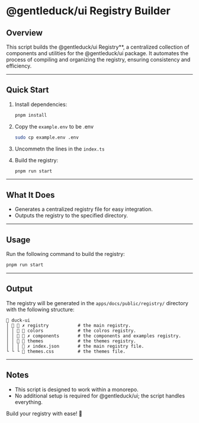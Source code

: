 # @gentleduck/ui Registry Builder

## Overview

This script builds the @gentleduck/ui Registry**, a centralized collection of components and utilities for the @gentleduck/ui package. It automates the process of compiling and organizing the registry, ensuring consistency and efficiency.

---

## Quick Start

1. Install dependencies:
   ```bash
   pnpm install
   ```

2. Copy the `example.env` to be .env 
   ```bash
   sudo cp example.env .env
   ```

3. Uncommetn the lines in the `index.ts` 

4. Build the registry:
   ```bash
   pnpm run start
   ```

---

## What It Does

- Generates a centralized registry file for easy integration.
- Outputs the registry to the specified directory.

---

## Usage

Run the following command to build the registry:
```bash
pnpm run start
```

---

## Output

The registry will be generated in the `apps/docs/public/registry/` directory with the following structure:
```
 duck-ui
│   ✗ registry           # the main registry.
│ │   colors             # the colros registry.
│ │   ✗ components       # the components and examples registry.
│ │   themes             # the themes registry.
│ │ │  ✗ index.json       # the main registry file.
└ └ └  themes.css         # the themes file.
```

---

## Notes

- This script is designed to work within a monorepo.
- No additional setup is required for @gentleduck/ui; the script handles everything.

Build your registry with ease! 🚀
